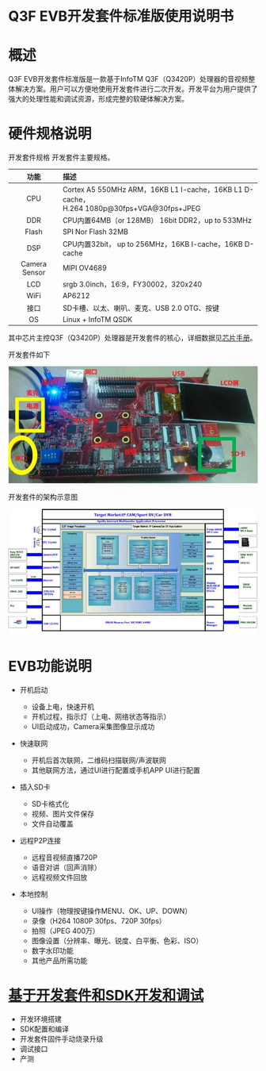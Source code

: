 # Q3F EVB开发套件标准版使用说明书

# 概述
Q3F EVB开发套件标准版是一款基于InfoTM Q3F（Q3420P）处理器的音视频整体解决方案。用户可以方便地使用开发套件进行二次开发。开发平台为用户提供了强大的处理性能和调试资源，形成完整的软硬体解决方案。

# 硬件规格说明
开发套件规格
开发套件主要规格。

|功能	|描述|
|:-------------: |:---------------------------------------------------------|
|CPU	|Cortex A5 550MHz ARM，16KB L1 I-cache，16KB L1 D-cache，<br>H.264 1080p@30fps+VGA@30fps+JPEG|
|DDR	|CPU内置64MB（or 128MB） 16bit DDR2，up to 533MHz|
|Flash	|SPI Nor Flash 32MB|
|DSP	|CPU内置32bit， up to 256MHz，16KB I-cache，16KB D-cache|
|Camera Sensor	|MIPI OV4689|
|LCD	|srgb 3.0inch，16:9，FY30002，320x240|
|WiFi	|AP6212|
|接口	|SD卡槽、以太、喇叭、麦克、USB 2.0 OTG、按键|
|OS	|Linux + InfoTM QSDK|
	
其中芯片主控Q3F（Q3420P）处理器是开发套件的核心，详细数据见[芯片手册](https://github.com/InfoTM-SDK/Q3FSDK/wiki/Q3420P%E8%8A%AF%E7%89%87%E6%89%8B%E5%86%8C%EF%BC%88%E7%AE%80%E7%89%88%EF%BC%89)。

开发套件如下

![Q3F evb](https://github.com/InfoTM-SDK/Q3FSDK/blob/master/Q3Fevb.JPG)

开发套件的架构示意图

![Q3F evb block](https://github.com/InfoTM-SDK/Q3FSDK/blob/master/Q3Fevbblockdiagram.JPG)

# EVB功能说明
- 开机启动
    + 设备上电，快速开机
    + 开机过程，指示灯（上电、网络状态等指示）
    + UI启动成功，Camera采集图像显示成功

- 快速联网
    + 开机后首次联网，二维码扫描联网/声波联网
    + 其他联网方法，通过UI进行配置或手机APP UI进行配置

- 插入SD卡
    + SD卡格式化
    + 视频、图片文件保存
    + 文件自动覆盖

- 远程P2P连接
    + 远程音视频直播720P
    + 语音对讲（回声消除）
    + 远程视频文件回放

- 本地控制
    + UI操作（物理按键操作MENU、OK、UP、DOWN）
    + 录像（H264 1080P 30fps、720P 30fps）
    + 拍照（JPEG 400万）
    + 图像设置（分辨率、曝光、锐度、白平衡、色彩、ISO）
    + 数字水印功能
    + 其他产品所需功能

# [基于开发套件和SDK开发和调试](https://github.com/InfoTM-SDK/Q3FSDK/wiki/SDK%E5%BC%80%E5%8F%91%E7%8E%AF%E5%A2%83%E6%90%AD%E5%BB%BA%E4%B8%8E%E7%BC%96%E8%AF%91%E7%83%A7%E5%BD%95)
* 开发环境搭建
* SDK配置和编译
* 开发套件固件手动烧录升级
* 调试接口
* 产测